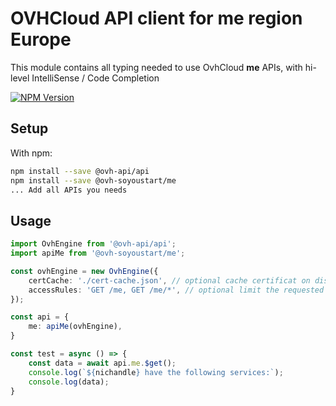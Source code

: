# OVHCloud API client for **me** region Europe

This module contains all typing needed to use OvhCloud **me** APIs, with hi-level IntelliSense / Code Completion

[![NPM Version](https://img.shields.io/npm/v/@ovh-soyoustart/me.svg?style=flat)](https://www.npmjs.org/package/@ovh-soyoustart/me)

## Setup

With npm:

```bash
npm install --save @ovh-api/api
npm install --save @ovh-soyoustart/me
... Add all APIs you needs
```

## Usage

```typescript
import OvhEngine from '@ovh-api/api';
import apiMe from '@ovh-soyoustart/me';

const ovhEngine = new OvhEngine({ 
    certCache: './cert-cache.json', // optional cache certificat on disk.
    accessRules: 'GET /me, GET /me/*', // optional limit the requested privileges.
});

const api = {
    me: apiMe(ovhEngine),
}

const test = async () => {
    const data = await api.me.$get();
    console.log(`${nichandle} have the following services:`);
    console.log(data);
}
```
